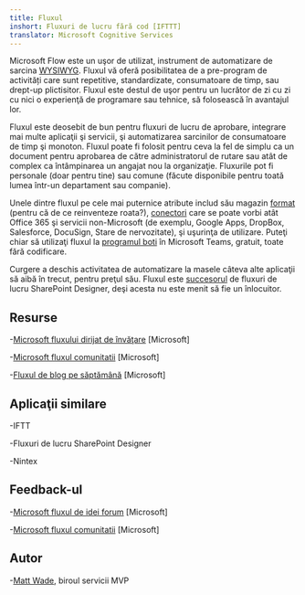 ```yaml
---
title: Fluxul
inshort: Fluxuri de lucru fără cod [IFTTT]
translator: Microsoft Cognitive Services
---
```



Microsoft Flow este un uşor de utilizat, instrument de automatizare de sarcina [WYSIWYG](https://en.wikipedia.org/wiki/WYSIWYG). Fluxul vă oferă posibilitatea de a pre-program de activități care sunt repetitive, standardizate, consumatoare de timp, sau drept-up plictisitor. Fluxul este destul de uşor pentru un lucrător de zi cu zi cu nici o experienţă de programare sau tehnice, să folosească în avantajul lor.

Fluxul este deosebit de bun pentru fluxuri de lucru de aprobare, integrare mai multe aplicaţii şi servicii, şi automatizarea sarcinilor de consumatoare de timp şi monoton. Fluxul poate fi folosit pentru ceva la fel de simplu ca un document pentru aprobarea de către administratorul de rutare sau atât de complex ca întâmpinarea un angajat nou la organizaţie. Fluxurile pot fi personale (doar pentru tine) sau comune (făcute disponibile pentru toată lumea într-un departament sau companie).

Unele dintre fluxul pe cele mai puternice atribute includ său magazin [format](https://flow.microsoft.com/en-us/templates/) (pentru că de ce reinventeze roata?), [conectori](https://flow.microsoft.com/en-us/connectors/) care se poate vorbi atât Office 365 şi servicii non-Microsoft (de exemplu, Google Apps, DropBox, Salesforce, DocuSign, Stare de nervozitate), şi uşurinţa de utilizare. Puteţi chiar să utilizaţi fluxul la [programul boti](https://blog.getbizzy.io/introducing-bizzy-templates-b191b38d2370) în Microsoft Teams, gratuit, toate fără codificare.

Curgere a deschis activitatea de automatizare la masele câteva alte aplicaţii să aibă în trecut, pentru preţul său. Fluxul este [succesorul](https://docs.microsoft.com/en-us/flow/frequently-asked-questions) de fluxuri de lucru SharePoint Designer, deşi acesta nu este menit să fie un înlocuitor.

Resurse
---------

-[Microsoft fluxului dirijat de învăţare](https://docs.microsoft.com/en-us/flow/guided-learning/)
    \[Microsoft\]

-[Microsoft fluxul comunitatii](https://powerusers.microsoft.com/t5/Microsoft-Flow-Community/ct-p/FlowCommunity)
    \[Microsoft\]

-[Fluxul de blog pe săptămână](https://flow.microsoft.com/en-us/blog/category/flow-of-the-week/)
    \[Microsoft\]

Aplicaţii similare
--------------------

-IFTT

-Fluxuri de lucru SharePoint Designer

-Nintex

Feedback-ul
--------------------

-[Microsoft fluxul de idei forum](https://powerusers.microsoft.com/t5/Flow-Ideas/idb-p/FlowIdeas)
    \[Microsoft\]

-[Microsoft fluxul comunitatii](https://powerusers.microsoft.com/t5/Microsoft-Flow-Community/ct-p/FlowCommunity)
    \[Microsoft\]

Autor
---------

-[Matt Wade](https://www.linkedin.com/in/thatmattwade/), biroul servicii MVP


